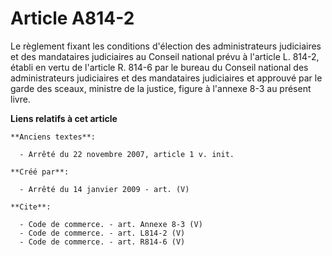 # Article A814-2

Le règlement fixant les conditions d'élection des administrateurs judiciaires et des mandataires judiciaires au Conseil
national prévu à l'article L. 814-2, établi en vertu de l'article R. 814-6 par le bureau du Conseil national des
administrateurs judiciaires et des mandataires judiciaires et approuvé par le garde des sceaux, ministre de la justice,
figure à l'annexe 8-3 au présent livre.

**Liens relatifs à cet article**

	**Anciens textes**:

	  - Arrêté du 22 novembre 2007, article 1 v. init.

	**Créé par**:

	  - Arrêté du 14 janvier 2009 - art. (V)

	**Cite**:

	  - Code de commerce. - art. Annexe 8-3 (V)
	  - Code de commerce. - art. L814-2 (V)
	  - Code de commerce. - art. R814-6 (V)
